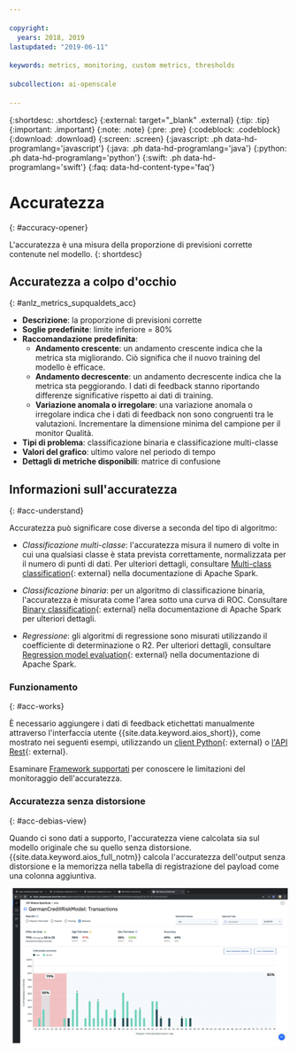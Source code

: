 ```yaml
---

copyright:
  years: 2018, 2019
lastupdated: "2019-06-11"

keywords: metrics, monitoring, custom metrics, thresholds

subcollection: ai-openscale

---
```


{:shortdesc: .shortdesc}
{:external: target="_blank" .external}
{:tip: .tip}
{:important: .important}
{:note: .note}
{:pre: .pre}
{:codeblock: .codeblock}
{:download: .download}
{:screen: .screen}
{:javascript: .ph data-hd-programlang='javascript'}
{:java: .ph data-hd-programlang='java'}
{:python: .ph data-hd-programlang='python'}
{:swift: .ph data-hd-programlang='swift'}
{:faq: data-hd-content-type='faq'}

# Accuratezza
{: #accuracy-opener}

L'accuratezza è una misura della proporzione di previsioni corrette contenute nel modello.
{: shortdesc}

## Accuratezza a colpo d'occhio
{: #anlz_metrics_supqualdets_acc}

- **Descrizione**: la proporzione di previsioni corrette
- **Soglie predefinite**: limite inferiore = 80%
- **Raccomandazione predefinita**:
   - **Andamento crescente**: un andamento crescente indica che la metrica sta migliorando. Ciò significa che il nuovo training del modello è efficace.
   - **Andamento decrescente**: un andamento decrescente indica che la metrica sta peggiorando. I dati di feedback stanno riportando differenze significative rispetto ai dati di training.
   - **Variazione anomala o irregolare**: una variazione anomala o irregolare indica che i dati di feedback non sono congruenti tra le valutazioni. Incrementare la dimensione minima del campione per il monitor Qualità.
- **Tipi di problema**: classificazione binaria e classificazione multi-classe
- **Valori del grafico**: ultimo valore nel periodo di tempo
- **Dettagli di metriche disponibili**: matrice di confusione


## Informazioni sull'accuratezza
{: #acc-understand}

Accuratezza può significare cose diverse a seconda del tipo di algoritmo:

- *Classificazione multi-classe*: l'accuratezza misura il numero di volte in cui una qualsiasi classe è stata prevista correttamente, normalizzata per il numero di punti di dati. Per ulteriori dettagli, consultare [Multi-class classification](https://spark.apache.org/docs/2.1.0/mllib-evaluation-metrics.html#multiclass-classification){: external} nella documentazione di Apache Spark.

- *Classificazione binaria*: per un algoritmo di classificazione binaria, l'accuratezza è misurata come l'area sotto una curva di ROC. Consultare [Binary classification](https://spark.apache.org/docs/2.1.0/mllib-evaluation-metrics.html#binary-classification){: external} nella documentazione di Apache Spark per ulteriori dettagli.

- *Regressione*: gli algoritmi di regressione sono misurati utilizzando il coefficiente di determinazione o R2. Per ulteriori dettagli, consultare [Regression model evaluation](https://spark.apache.org/docs/2.1.0/mllib-evaluation-metrics.html#regression-model-evaluation){: external} nella documentazione di Apache Spark.

### Funzionamento
{: #acc-works}

È necessario aggiungere i dati di feedback etichettati manualmente attraverso l'interfaccia utente {{site.data.keyword.aios_short}}, come mostrato nei seguenti esempi, utilizzando un [client Python](http://ai-openscale-python-client.mybluemix.net/#feedbacklogging){: external} o [l'API Rest](https://cloud.ibm.com/apidocs/ai-openscale#post-feedback-payload){: external}.

Esaminare [Framework supportati](/docs/services/ai-openscale?topic=ai-openscale-in-ov#in-fram) per conoscere le limitazioni del monitoraggio dell'accuratezza.

### Accuratezza senza distorsione
{: #acc-debias-view}

Quando ci sono dati a supporto, l'accuratezza viene calcolata sia sul modello originale che su quello senza distorsione. {{site.data.keyword.aios_full_notm}} calcola l'accuratezza dell'output senza distorsione e la memorizza nella tabella di registrazione del payload come una colonna aggiuntiva.

![appare una visualizzazione modello con accuratezza calcolata per entrambi i modelli, originale e senza distorsione](images/debiased-accuracy.png)
